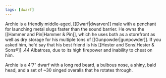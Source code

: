 ```yaml
---
tags: [dwarf]
---
```


Archie is a friendly middle-aged, [[Dwarf|dwarven]] male with a penchant for launching metal slugs faster than the sound barrier. He owns the [[Hammer and Pin|Hammer & Pin]], which he uses both as a storefront as well as dry storage for his multiple tons of [[Gunpowder|gunpowder]]. If you asked him, he'd say that his best friend is his [[Hester and Sons|Hester & Sons®]] .44 Albatross, due to its high firepower and inability to cheat on him.

Archie is a 4'7" dwarf with a long red beard, a bulbous nose, a shiny, bald head, and a set of ~30 singed overalls that he rotates through.
